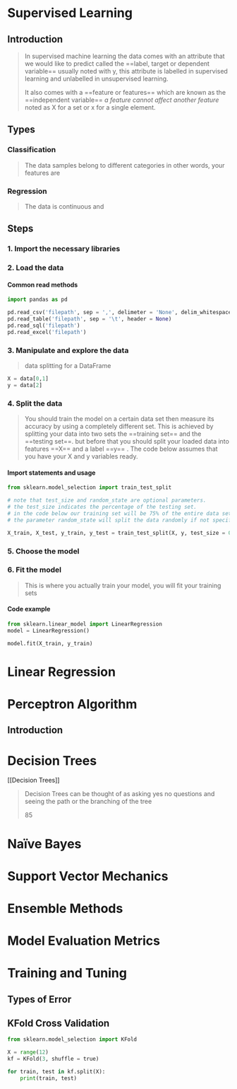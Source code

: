 # Supervised Learning

## Introduction

> In supervised machine learning the data comes with an attribute that we would like to predict called the ==label, target or dependent variable== usually noted with y, this attribute is labelled in supervised learning and unlabelled in unsupervised  learning.
>
> It also comes with a ==feature or features== which are known as the ==independent variable== _a feature cannot affect another feature_ noted as X for a set or x for a single element.

## Types

### Classification

>The data samples belong to different categories in other words, your features are 
>
>

### Regression

>The data is continuous and 
>
>



## Steps

### 1. Import the necessary libraries

### 2. Load the data

#### Common read methods

```python
import pandas as pd

pd.read_csv('filepath', sep = ',', delimeter = 'None', delim_whitespace = False)
pd.read_table('filepath', sep = '\t', header = None)
pd.read_sql('filepath')
pd.read_excel('filepath')
```

### 3. Manipulate and explore the data

> data splitting for a DataFrame 

```python
X = data[0,1]
y = data[2]

```



### 4. Split the data

> You should train the model on a certain data set then measure its accuracy by using a completely different  set. This is achieved by splitting your data into two sets the ==training set== and the ==testing set==. but before that you should split your loaded data into features ==X== and a label ==y== .
> The code below assumes that you have your X and y variables ready.

#### Import statements and usage

````python
from sklearn.model_selection import train_test_split

# note that test_size and random_state are optional parameters. 
# the test_size indicates the percentage of the testing set.
# in the code below our training set will be 75% of the entire data set.
# the parameter random_state will split the data randomly if not specified.

X_train, X_test, y_train, y_test = train_test_split(X, y, test_size = 0.25, random_state = 42)

````

### 5. Choose the model

### 6. Fit the model

> This is where you actually train your model, you will fit your training sets 

#### Code example

```python
from sklearn.linear_model import LinearRegression
model = LinearRegression()

model.fit(X_train, y_train) 
```



# Linear Regression

# Perceptron Algorithm

## Introduction

> 

# Decision Trees
[[Decision Trees]]
> Decision Trees can be thought of as asking yes no questions and seeing the path or the branching of the tree
>
> 85

# Naïve Bayes

# Support Vector Mechanics

# Ensemble Methods

# Model Evaluation Metrics

# Training and Tuning

## Types of Error

## 

## KFold Cross Validation

````python
from sklearn.model_selection import KFold

X = range(12)
kf = KFold(3, shuffle = true)

for train, test in kf.split(X):
    print(train, test)
````







